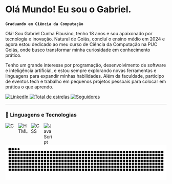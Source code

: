 # Olá Mundo! Eu sou o Gabriel.

**`Graduando em Ciência da Computação`**

Olá! Sou Gabriel Cunha Flausino, tenho 18 anos e sou apaixonado por tecnologia e inovação. Natural de Goiás, concluí o ensino médio em 2024 e agora estou dedicado ao meu curso de Ciência da Computação na PUC Goiás, onde busco transformar minha curiosidade em conhecimento prático.

Tenho um grande interesse por programação, desenvolvimento de software e inteligência artificial, e estou sempre explorando novas ferramentas e linguagens para expandir minhas habilidades. Além da faculdade, participo de eventos tech e trabalho em pequenos projetos pessoais para colocar em prática o que aprendo.

<p align="left">
  <a href="https://www.linkedin.com/in/gabriel-cunha-268575309" target="_blank">
    <img 
      alt="LinkedIn" 
      title="Conecte-se comigo no LinkedIn" 
      src="https://img.shields.io/badge/LinkedIn-blue?style=for-the-badge&logo=linkedin&logoColor=white&labelColor=1487ef"
    />
  </a>
    <a href="https://github.com/Gabs19X?tab=repositories&sort=stargazers">
        <img 
            alt="Total de estrelas" 
            title="Total de estrelas GitHub" 
            src="https://custom-icon-badges.demolab.com/github/stars/Gabs19X?color=55960c&style=for-the-badge&labelColor=488207&logo=star&label=estrelas"
        />
    </a>
    <a href="https://github.com/Gabs19X?tab=followers">
        <img 
            alt="Seguidores" 
            title="Me siga no GitHub" 
            src="https://custom-icon-badges.demolab.com/github/followers/Gabs19X?color=236ad3&labelColor=1155ba&style=for-the-badge&logo=github&label=Seguidores&logoColor=white"
        />
    </a>
</p>

---

### 🤖 Linguagens e Tecnologias

<img 
    align="left" 
    alt="C"
    title="C" 
    width="30px" 
    style="padding-right: 10px;" 
    src="https://cdn.jsdelivr.net/gh/devicons/devicon@latest/icons/c/c-original.svg" 
/>

<img 
    align="left" 
    alt="HTML"
    title="HTML" 
    width="30px" 
    style="padding-right: 10px;" 
    src="https://cdn.jsdelivr.net/gh/devicons/devicon@latest/icons/html5/html5-original.svg" 
/>

<img 
    align="left" 
    alt="CSS"
    title="CSS" 
    width="30px" 
    style="padding-right: 10px;" 
    src="https://cdn.jsdelivr.net/gh/devicons/devicon@latest/icons/css3/css3-original.svg" 
/>

<img 
    align="left" 
    alt="JavaScript"
    title="JavaScript" 
    width="30px" 
    style="padding-right: 10px;" 
    src="https://cdn.jsdelivr.net/gh/devicons/devicon@latest/icons/javascript/javascript-original.svg" 
/>


<br/>
<br/>
</p>
<picture align="center">
  <source media="(prefers-color-scheme: dark)" srcset="https://raw.githubusercontent.com/Gabs19X/Gabs19X/output/github-contribution-grid-snake-dark.svg">
  <source media="(prefers-color-scheme: light)" srcset="https://raw.githubusercontent.com/Gabs19X/Gabs19X/output/github-contribution-grid-snake-dark.svg">
  <img align="center" alt="github contribution grid snake animation" src="https://raw.githubusercontent.com/Gabs19X/Gabs19X/output/github-contribution-grid-snake.svg">
</picture>
